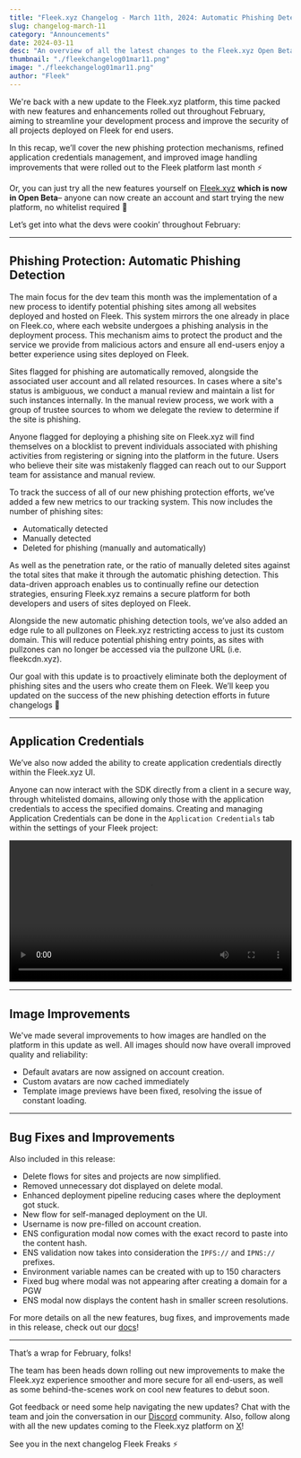 ```yaml
---
title: "Fleek.xyz Changelog - March 11th, 2024: Automatic Phishing Detection, Application Credentials, Image Improvements"
slug: changelog-march-11
category: "Announcements"
date: 2024-03-11
desc: "An overview of all the latest changes to the Fleek.xyz Open Beta, including new phishing detection measures, in-app application credential creation, and image handling improvements"
thumbnail: "./fleekchangelog01mar11.png"
image: "./fleekchangelog01mar11.png"
author: "Fleek"
---
```


We're back with a new update to the Fleek.xyz platform, this time packed with new features and enhancements rolled out throughout February, aiming to streamline your development process and improve the security of all projects deployed on Fleek for end users.

In this recap, we’ll cover the new phishing protection mechanisms, refined application credentials management, and improved image handling improvements that were rolled out to the Fleek platform last month ⚡

Or, you can just try all the new features yourself on [Fleek.xyz](https://fleek.xyz/) **which is now in Open Beta**– anyone can now create an account and start trying the new platform, no whitelist required 🤙

Let’s get into what the devs were cookin’ throughout February:

---

## Phishing Protection: Automatic Phishing Detection

The main focus for the dev team this month was the implementation of a new process to identify potential phishing sites among all websites deployed and hosted on Fleek. This system mirrors the one already in place on Fleek.co, where each website undergoes a phishing analysis in the deployment process. This mechanism aims to protect the product and the service we provide from malicious actors and ensure all end-users enjoy a better experience using sites deployed on Fleek.

Sites flagged for phishing are automatically removed, alongside the associated user account and all related resources. In cases where a site's status is ambiguous, we conduct a manual review and maintain a list for such instances internally. In the manual review process, we work with a group of trustee sources to whom we delegate the review to determine if the site is phishing.

Anyone flagged for deploying a phishing site on Fleek.xyz will find themselves on a blocklist to prevent individuals associated with phishing activities from registering or signing into the platform in the future. Users who believe their site was mistakenly flagged can reach out to our Support team for assistance and manual review.

To track the success of all of our new phishing protection efforts, we’ve added a few new metrics to our tracking system. This now includes the number of phishing sites:

- Automatically detected
- Manually detected
- Deleted for phishing (manually and automatically)

As well as the penetration rate, or the ratio of manually deleted sites against the total sites that make it through the automatic phishing detection. This data-driven approach enables us to continually refine our detection strategies, ensuring Fleek.xyz remains a secure platform for both developers and users of sites deployed on Fleek.

Alongside the new automatic phishing detection tools, we’ve also added an edge rule to all pullzones on Fleek.xyz restricting access to just its custom domain. This will reduce potential phishing entry points, as sites with pullzones can no longer be accessed via the pullzone URL (i.e. fleekcdn.xyz).

Our goal with this update is to proactively eliminate both the deployment of phishing sites and the users who create them on Fleek. We’ll keep you updated on the success of the new phishing detection efforts in future changelogs 🤙

---

## Application Credentials

We’ve also now added the ability to create application credentials directly within the Fleek.xyz UI.

Anyone can now interact with the SDK directly from a client in a secure way, through whitelisted domains, allowing only those with the application credentials to access the specified domains. Creating and managing Application Credentials can be done in the `Application Credentials` tab within the settings of your Fleek project:

<video width="100%" height="auto" autoplay loop>
 <source src="/videos/blog/appcreds_webenc.mp4" type="video/mp4">
 Your browser does not support the video tag.
</video>

---

## Image Improvements

We've made several improvements to how images are handled on the platform in this update as well. All images should now have overall improved quality and reliability:

- Default avatars are now assigned on account creation.
- Custom avatars are now cached immediately
- Template image previews have been fixed, resolving the issue of constant loading.

---

## Bug Fixes and Improvements

Also included in this release:

- Delete flows for sites and projects are now simplified.
- Removed unnecessary dot displayed on delete modal.
- Enhanced deployment pipeline reducing cases where the deployment got stuck.
- New flow for self-managed deployment on the UI.
- Username is now pre-filled on account creation.
- ENS configuration modal now comes with the exact record to paste into the content hash.
- ENS validation now takes into consideration the `IPFS://` and `IPNS://` prefixes.
- Environment variable names can be created with up to 150 characters
- Fixed bug where modal was not appearing after creating a domain for a PGW
- ENS modal now displays the content hash in smaller screen resolutions.

For more details on all the new features, bug fixes, and improvements made in this release, check out our [docs](https://docs.fleek.xyz/docs)!

---

That’s a wrap for February, folks!

The team has been heads down rolling out new improvements to make the Fleek.xyz experience smoother and more secure for all end-users, as well as some behind-the-scenes work on cool new features to debut soon.

Got feedback or need some help navigating the new updates? Chat with the team and join the conversation in our [Discord](https://discord.gg/fleek) community. Also, follow along with all the new updates coming to the Fleek.xyz platform on [X](https://twitter.com/fleekxyz)!

See you in the next changelog Fleek Freaks ⚡
